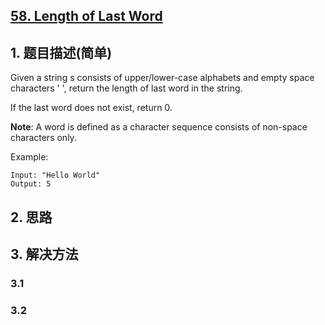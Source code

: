 ## [58. Length of Last Word](https://leetcode-cn.com/problems/length-of-last-word/)

## 1. 题目描述(简单)

Given a string s consists of upper/lower-case alphabets and empty space characters ' ', return the length of last word in the string.

If the last word does not exist, return 0.

**Note**: A word is defined as a character sequence consists of non-space characters only.

Example:
```
Input: "Hello World"
Output: 5
```
## 2. 思路

## 3. 解决方法

### 3.1

### 3.2 

